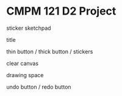 # CMPM 121 D2 Project

sticker sketchpad

title

thin button / thick button / stickers

clear canvas

drawing space

undo button / redo button
